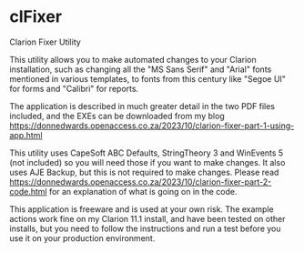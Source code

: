 # clFixer
Clarion Fixer Utility

This utility allows you to make automated changes to your Clarion installation, such as changing all the "MS Sans Serif" and "Arial" fonts mentioned in various templates, to fonts from this century like "Segoe UI" for forms and "Calibri" for reports.

The application is described in much greater detail in the two PDF files included, and the EXEs can be downloaded from my blog
https://donnedwards.openaccess.co.za/2023/10/clarion-fixer-part-1-using-app.html

This utility uses CapeSoft ABC Defaults, StringTheory 3 and WinEvents 5 (not included) so you will need those if you want to make changes. It also uses AJE Backup, but this is not required to make changes. Please read https://donnedwards.openaccess.co.za/2023/10/clarion-fixer-part-2-code.html for an explanation of what is going on in the code.

This application is freeware and is used at your own risk. The example actions work fine on my Clarion 11.1 install, and have been tested on other installs, but you need to follow the instructions and run a test before you use it on your production environment.
